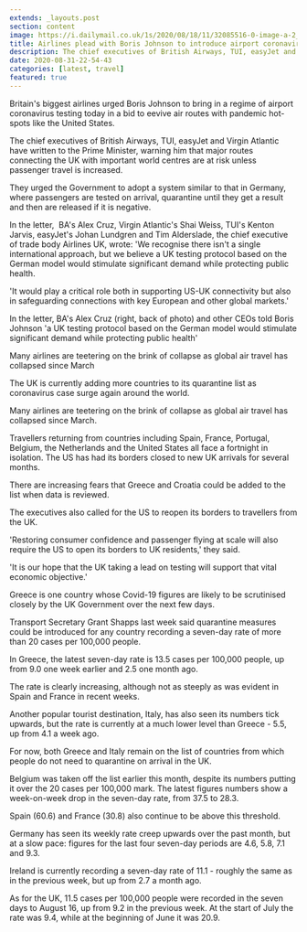 ```yaml
---
extends: _layouts.post
section: content
image: https://i.dailymail.co.uk/1s/2020/08/18/11/32085516-0-image-a-2_1597747465622.jpg 
title: Airlines plead with Boris Johnson to introduce airport coronavirus tests to get round quarantine 
description: The chief executives of British Airways, TUI, easyJet and Virgin Atlantic wrote to the Prime Minister, warning him that major routes to important world centres are at risk. 
date: 2020-08-31-22-54-43 
categories: [latest, travel] 
featured: true 
--- 
```

Britain's biggest airlines urged Boris Johnson to bring in a regime of airport coronavirus testing today in a bid to eevive air routes with pandemic hot-spots like the United States.

The chief executives of British Airways, TUI, easyJet and Virgin Atlantic have written to the Prime Minister, warning him that major routes connecting the UK with important world centres are at risk unless passenger travel is increased.

They urged the Government to adopt a system similar to that in Germany, where passengers are tested on arrival, quarantine until they get a result and then are released if it is negative. 

In the letter,  BA's Alex Cruz, Virgin Atlantic's Shai Weiss, TUI's Kenton Jarvis, easyJet's Johan Lundgren and Tim Alderslade, the chief executive of trade body Airlines UK, wrote: 'We recognise there isn't a single international approach, but we believe a UK testing protocol based on the German model would stimulate significant demand while protecting public health. 

'It would play a critical role both in supporting US-UK connectivity but also in safeguarding connections with key European and other global markets.'

In the letter, BA's Alex Cruz (right, back of photo) and other CEOs told Boris Johnson 'a UK testing protocol based on the German model would stimulate significant demand while protecting public health'

Many airlines are teetering on the brink of collapse as global air travel has collapsed since March

The UK is currently adding more countries to its quarantine list as coronavirus case surge again around the world.

Many airlines are teetering on the brink of collapse as global air travel has collapsed since March. 

Travellers returning from countries including Spain, France, Portugal, Belgium, the Netherlands and the United States all face a fortnight in isolation. The US has had its borders closed to new UK arrivals for several months.

There are increasing fears that Greece and Croatia could be added to the list when data is reviewed. 

The executives also called for the US to reopen its borders to travellers from the UK. 

'Restoring consumer confidence and passenger flying at scale will also require the US to open its borders to UK residents,' they said.

'It is our hope that the UK taking a lead on testing will support that vital economic objective.'

Greece is one country whose Covid-19 figures are likely to be scrutinised closely by the UK Government over the next few days.

Transport Secretary Grant Shapps last week said quarantine measures could be introduced for any country recording a seven-day rate of more than 20 cases per 100,000 people.

In Greece, the latest seven-day rate is 13.5 cases per 100,000 people, up from 9.0 one week earlier and 2.5 one month ago.

The rate is clearly increasing, although not as steeply as was evident in Spain and France in recent weeks.

Another popular tourist destination, Italy, has also seen its numbers tick upwards, but the rate is currently at a much lower level than Greece - 5.5, up from 4.1 a week ago.

For now, both Greece and Italy remain on the list of countries from which people do not need to quarantine on arrival in the UK.

Belgium was taken off the list earlier this month, despite its numbers putting it over the 20 cases per 100,000 mark. The latest figures numbers show a week-on-week drop in the seven-day rate, from 37.5 to 28.3.

Spain (60.6) and France (30.8) also continue to be above this threshold.

Germany has seen its weekly rate creep upwards over the past month, but at a slow pace: figures for the last four seven-day periods are 4.6, 5.8, 7.1 and 9.3.

Ireland is currently recording a seven-day rate of 11.1 - roughly the same as in the previous week, but up from 2.7 a month ago.

As for the UK, 11.5 cases per 100,000 people were recorded in the seven days to August 16, up from 9.2 in the previous week. At the start of July the rate was 9.4, while at the beginning of June it was 20.9.



